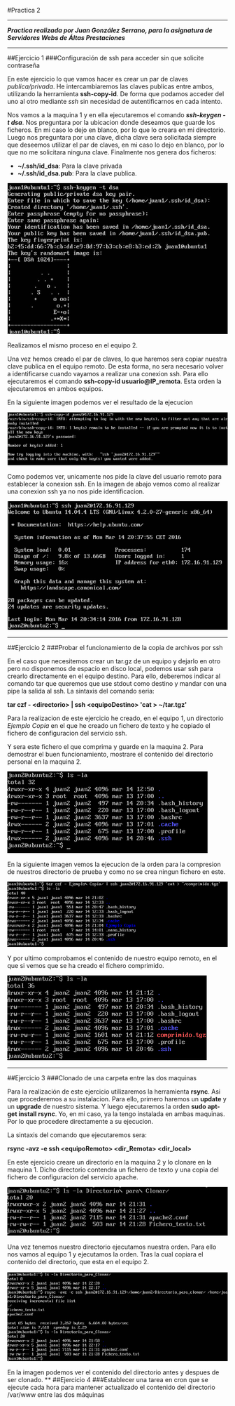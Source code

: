 #Practica 2
***
***Practica realizada por Juan González Serrano, para la asignatura de Servidores Webs de Áltas Prestaciones***
***
##Ejercicio 1
###Configuración de ssh para acceder sin que solicite contraseña

En este ejercicio lo que vamos hacer es crear un par de claves *publica/privada*. He intercambiaremos las claves publicas entre ambos, utilizando la herramienta **ssh-copy-id**. De forma que podamos acceder del uno al otro mediante *ssh* sin necesidad de autentificarnos en cada intento.

Nos vamos a la maquina 1 y en ella ejecutaremos el comando ***ssh-keygen -t dsa***. Nos preguntara por la ubicacion donde deseamos que guarde los ficheros. En mi caso lo dejo en blanco, por lo que lo creara en mi directorio. Luego nos preguntara por una clave, dicha clave sera solicitada siempre que deseemos utilizar el par de claves, en mi caso lo dejo en blanco, por lo que no me solicitara ninguna clave. Finalmente nos genera dos ficheros:
* **~/.ssh/id_dsa**: Para la clave privada
* **~/.ssh/id_dsa.pub**: Para la clave publica.

![imagen](https://github.com/naujgs/SWAP1516/blob/master/Practica2/img/keygen_ssh_equi1.jpg)

Realizamos el mismo proceso en el equipo 2.

Una vez hemos creado el par de claves, lo que haremos sera copiar nuestra clave publica en el equipo remoto. De esta forma, no sera necesario volver a identificarse cuando vayamos a realizar una conexion ssh. Para ello ejecutaremos el comando **ssh-copy-id usuario@IP_remota**. Esta orden la ejecutaremos en ambos equipos.

En la siguiente imagen podemos ver el resultado de la ejecucion

![img](https://github.com/naujgs/SWAP1516/blob/master/Practica2/img/ssh_envio_clavePublica.jpg)

Como podemos ver, unicamente nos pide la clave del usuario remoto para establecer la conexion ssh.
En la imagen de abajo vemos como al realizar una conexion ssh ya no nos pide identificacion.

![img](https://github.com/naujgs/SWAP1516/blob/master/Practica2/img/ssh_conexion_conClave.jpg)
***
##Ejercicio 2
###Probar el funcionamiento de la copia de archivos por ssh

En el caso que necesitemos crear un tar.gz de un equipo y dejarlo en otro pero no disponemos de espacio en disco local, podemos usar ssh para crearlo directamente en el equipo destino. Para ello, deberemos indicar al comando tar que queremos que use stdout como destino y mandar con una pipe la salida al ssh. La sintaxis del comando seria:

**tar czf - \<directorio\> | ssh \<equipoDestino\> 'cat > ~/tar.tgz'**

Para la realizacion de este ejercicio he creado, en el equipo 1, un directorio *Ejemplo Copia* en el que he creado un fichero de texto y he copiado el fichero de configuracion del servicio ssh.

Y sera este fichero el que comprima y guarde en la maquina 2. Para demostrar el buen funcionamiento, mostrare el contenido del directorio personal en la maquina 2.

![img](https://github.com/naujgs/SWAP1516/blob/master/Practica2/img/compresion_remoto_antes.jpg)

En la siguiente imagen vemos la ejecucion de la orden para la compresion de nuestros directorio de prueba y como no se crea ningun fichero en este.

![img](https://github.com/naujgs/SWAP1516/blob/master/Practica2/img/compresion_creacion.jpg)

Y por ultimo comprobamos el contenido de nuestro equipo remoto, en el que si vemos que se ha creado el fichero comprimido.

![img](https://github.com/naujgs/SWAP1516/blob/master/Practica2/img/compresion_remoto_despues.jpg)
***
##Ejercicio 3
###Clonado de una carpeta entre las dos maquinas

Para la realización de este ejercicio utilizaremos la herramienta **rsync**. Asi que procederemos a su instalacion. Para ello, primero haremos un **update** y un **upgrade** de nuestro sistema. Y luego ejecutaremos la orden **sudo apt-get install rsync**. Yo, en mi caso, ya la tengo instalada en ambas maquinas. Por lo que procedere directamente a su ejecucion.

La sintaxis del comando que ejecutaremos sera:

**rsync -avz -e ssh \<equipoRemoto\> \<dir_Remota\> \<dir_local\>**

En este ejercicio creare un directorio en la maquina 2 y lo clonare en la maquina 1. Dicho directorio contendra un fichero de texto y una copia del fichero de configuracion del servicio apache.

![img](https://github.com/naujgs/SWAP1516/blob/master/Practica2/img/clonar_contenido_dir.jpg)

Una vez tenemos nuestro directorio ejecutamos nuestra orden. Para ello nos vamos al equipo 1 y ejecutamos la orden. Tras la cual copiara el contenido del directorio, que esta en el equipo 2.

![img](https://github.com/naujgs/SWAP1516/blob/master/Practica2/img/clonado_ok.jpg)

En la imagen podemos ver el contenido del directorio antes y despues de ser clonado.
**
##Ejercicio 4
###Establecer una tarea en cron que se ejecute cada hora para mantener actualizado el contenido del directorio /var/www entre las dos máquinas
